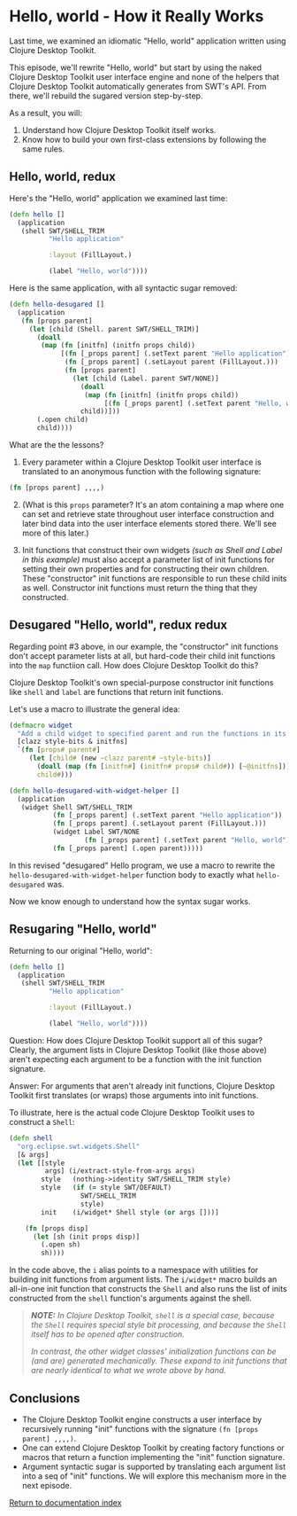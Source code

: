 # Hello, world - How it Really Works

Last time, we examined an idiomatic "Hello, world" application written using Clojure Desktop Toolkit.

This episode, we'll rewrite "Hello, world" but start by using the naked Clojure Desktop Toolkit user interface engine and none of the helpers that Clojure Desktop Toolkit automatically generates from SWT's API.  From there, we'll rebuild the sugared version step-by-step.

As a result, you will:

1. Understand how Clojure Desktop Toolkit itself works.
2. Know how to build your own first-class extensions by following the same rules.

## Hello, world, redux

Here's the "Hello, world" application we examined last time:

```clojure
(defn hello []
  (application
   (shell SWT/SHELL_TRIM
          "Hello application"

          :layout (FillLayout.)

          (label "Hello, world"))))
```

Here is the same application, with all syntactic sugar removed:

```clojure
(defn hello-desugared []
  (application
   (fn [props parent]
     (let [child (Shell. parent SWT/SHELL_TRIM)]
       (doall
        (map (fn [initfn] (initfn props child))
             [(fn [_props parent] (.setText parent "Hello application"))
              (fn [_props parent] (.setLayout parent (FillLayout.)))
              (fn [props parent]
                (let [child (Label. parent SWT/NONE)]
                  (doall
                   (map (fn [initfn] (initfn props child))
                        [(fn [_props parent] (.setText parent "Hello, world"))]))
                  child))]))
       (.open child)
       child))))
```

What are the the lessons?

1. Every parameter within a Clojure Desktop Toolkit user interface is translated to an anonymous function with the following signature:

```clojure
(fn [props parent] ,,,,)
```

2. (What is this `props` parameter?  It's an atom containing a map where one can set and retrieve state throughout user interface construction and later bind data into the user interface elements stored there.  We'll see more of this later.)

3. Init functions that construct their own widgets *(such as Shell and Label in this example)* must also accept a parameter list of init functions for setting their own properties and for constructing their own children.  These "constructor" init functions are responsible to run these child inits as well.  Constructor init functions must return the thing that they constructed.

## Desugared "Hello, world", redux redux

Regarding point #3 above, in our example, the "constructor" init functions don't accept parameter lists at all, but hard-code their child init functions into the `map` functiion call.  How does Clojure Desktop Toolkit do this?

Clojure Desktop Toolkit's own special-purpose constructor init functions like `shell` and `label` are functions that return init functions.

Let's use a macro to illustrate the general idea:

```clojure
(defmacro widget
  "Add a child widget to specified parent and run the functions in its arglist"
  [clazz style-bits & initfns]
  `(fn [props# parent#]
     (let [child# (new ~clazz parent# ~style-bits)]
       (doall (map (fn [initfn#] (initfn# props# child#)) [~@initfns]))
       child#)))

(defn hello-desugared-with-widget-helper []
  (application
   (widget Shell SWT/SHELL_TRIM
           (fn [_props parent] (.setText parent "Hello application"))
           (fn [_props parent] (.setLayout parent (FillLayout.)))
           (widget Label SWT/NONE
                   (fn [_props parent] (.setText parent "Hello, world")))
           (fn [_props parent] (.open parent)))))
```

In this revised "desugared" Hello program, we use a macro to rewrite the `hello-desugared-with-widget-helper` function body to exactly what `hello-desugared` was.

Now we know enough to understand how the syntax sugar works.

## Resugaring "Hello, world"

Returning to our original "Hello, world":

```clojure
(defn hello []
  (application
   (shell SWT/SHELL_TRIM
          "Hello application"

          :layout (FillLayout.)

          (label "Hello, world"))))
```

Question: How does Clojure Desktop Toolkit support all of this sugar?  Clearly, the argument lists in Clojure Desktop Toolkit (like those above) aren't expecting each argument to be a function with the init function signature.

Answer: For arguments that aren't already init functions, Clojure Desktop Toolkit first translates (or wraps) those arguments into init functions.

To illustrate, here is the actual code Clojure Desktop Toolkit uses to construct a `Shell`:

```clojure
(defn shell
  "org.eclipse.swt.widgets.Shell"
  [& args]
  (let [[style
         args] (i/extract-style-from-args args)
        style   (nothing->identity SWT/SHELL_TRIM style)
        style   (if (= style SWT/DEFAULT)
                  SWT/SHELL_TRIM
                  style)
        init    (i/widget* Shell style (or args []))]

    (fn [props disp]
      (let [sh (init props disp)]
        (.open sh)
        sh))))
```

In the code above, the `i` alias points to a namespace with utilities for building init functions from argument lists.  The `i/widget*` macro builds an all-in-one init function that constructs the `Shell` and also runs the list of inits constructed from the `shell` function's arguments against the shell.

> ***NOTE:** In Clojure Desktop Toolkit, `shell` is a special case, because the `Shell` requires special style bit processing, and because the `Shell` itself has to be opened after construction.*
>
> *In contrast, the other widget classes' initialization functions can be (and are) generated mechanically.  These expand to init functions that are nearly identical to what we wrote above by hand.*

## Conclusions

* The Clojure Desktop Toolkit engine constructs a user interface by recursively running "init" functions with the signature `(fn [props parent] ,,,,)`.
* One can extend Clojure Desktop Toolkit by creating factory functions or macros that return a function implementing the "init" function signature.
* Argument syntactic sugar is supported by translating each argument list into a seq of "init" functions.  We will explore this mechanism more in the next episode.

[Return to documentation index](index.md)
